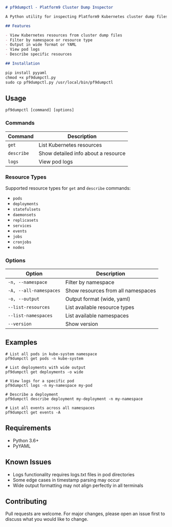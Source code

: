```markdown
# pf9dumpctl - Platform9 Cluster Dump Inspector

A Python utility for inspecting Platform9 Kubernetes cluster dump files.

## Features

- View Kubernetes resources from cluster dump files
- Filter by namespace or resource type
- Output in wide format or YAML
- View pod logs
- Describe specific resources

## Installation

pip install pyyaml
chmod +x pf9dumpctl.py
sudo cp pf9dumpctl.py /usr/local/bin/pf9dumpctl
```

## Usage

```
pf9dumpctl [command] [options]
```

### Commands

| Command    | Description                          |
|------------|--------------------------------------|
| `get`      | List Kubernetes resources            |
| `describe` | Show detailed info about a resource |
| `logs`     | View pod logs                        |

### Resource Types

Supported resource types for `get` and `describe` commands:
- `pods`
- `deployments`
- `statefulsets`
- `daemonsets`
- `replicasets`
- `services`
- `events`
- `jobs`
- `cronjobs`
- `nodes`

### Options

| Option              | Description                          |
|---------------------|--------------------------------------|
| `-n, --namespace`   | Filter by namespace                  |
| `-A, --all-namespaces` | Show resources from all namespaces |
| `-o, --output`      | Output format (wide, yaml)           |
| `--list-resources`  | List available resource types        |
| `--list-namespaces` | List available namespaces            |
| `--version`         | Show version                         |

## Examples

```
# List all pods in kube-system namespace
pf9dumpctl get pods -n kube-system

# List deployments with wide output
pf9dumpctl get deployments -o wide

# View logs for a specific pod
pf9dumpctl logs -n my-namespace my-pod

# Describe a deployment
pf9dumpctl describe deployment my-deployment -n my-namespace

# List all events across all namespaces
pf9dumpctl get events -A
```

## Requirements

- Python 3.6+
- PyYAML

## Known Issues

- Logs functionality requires logs.txt files in pod directories
- Some edge cases in timestamp parsing may occur
- Wide output formatting may not align perfectly in all terminals

## Contributing

Pull requests are welcome. For major changes, please open an issue first to discuss what you would like to change.
